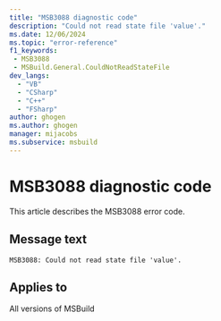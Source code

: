 ```yaml
---
title: "MSB3088 diagnostic code"
description: "Could not read state file 'value'."
ms.date: 12/06/2024
ms.topic: "error-reference"
f1_keywords:
 - MSB3088
 - MSBuild.General.CouldNotReadStateFile
dev_langs:
  - "VB"
  - "CSharp"
  - "C++"
  - "FSharp"
author: ghogen
ms.author: ghogen
manager: mijacobs
ms.subservice: msbuild
---
```


# MSB3088 diagnostic code

<!-- :::ErrorDefinitionDescription::: -->
<!-- :::editable-content name="introDescription"::: -->
This article describes the MSB3088 error code.
<!-- :::editable-content-end::: -->

## Message text

```output
MSB3088: Could not read state file 'value'.
```

<!-- :::editable-content name="postOutputDescription"::: -->
<!--
{StrBegin="MSB3088: "}
-->
<!-- :::editable-content-end::: -->
<!-- :::ErrorDefinitionDescription-end::: -->

## Applies to

All versions of MSBuild
